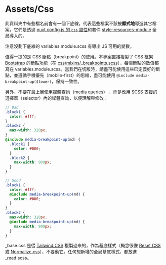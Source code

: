 # Assets/Css

此資料夾中有些檔名前會有一個下底線，代表這些檔案不該被**顯式地**導進其它檔案，它們是透過 [nuxt.config.js 的 `css` 屬性](https://nuxtjs.org/docs/2.x/configuration-glossary/configuration-css)和套件 [style-resources-module](https://github.com/nuxt-community/style-resources-module) 全局導入的。

注意沒劃下底線的 variables.module.scss 有導出 JS 可用的變數。

值得一提的是 CSS 斷點（breakpoint）的使用。本專案直接複製了 CSS 框架 [Bootstrap](https://getbootstrap.com/) 的[斷點功能](https://getbootstrap.com/docs/5.0/layout/breakpoints/)（在 [css/mixins/_breakpoints.scss](./mixins/_breakpoints.scss)），每個斷點的數值都寫在 variables.module.scss。當我們在切版時，請盡可能使用這些已定義好的斷點，並遵循手機優先（mobile-first）的思維，盡可能使用 `@include media-breakpoint-up($lower)`，保持一致性。

另外，不要在最上層使用媒體查詢（media queries） ，而是改用 SCSS 支援的選擇器（selector）內的媒體查詢，以便理解與修改：

```scss
// Bad
.block1 {
  color: #fff;
}
.block2 {
  max-width: 320px;
}
@include media-breakpoint-up(md) {
  .block1 {
    color: #000;
  }
  .block2 {
    max-width: 800px;
  }
}

// Good
.block1 {
  color: #fff;
  @include media-breakpoint-up(md) {
    color: #000;
  }
}
.block2 {
  max-width: 320px;
  @include media-breakpoint-up(md) {
    max-width: 800px;
  }
}
```

_base.css 是從 [Tailwind CSS](https://tailwindcss.com/) 複製過來的，作為基底樣式（概念很像 [Reset CSS](https://meyerweb.com/eric/tools/css/reset/) 或 [Normalize.css](https://necolas.github.io/normalize.css/)），不要動它。任何想新增的全局基底樣式，都放進 _read.scss。